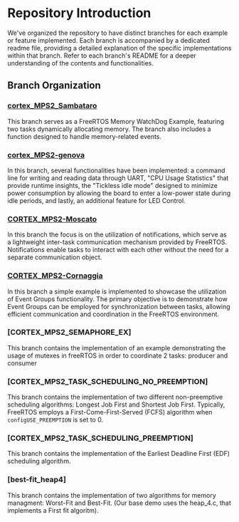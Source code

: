 # Repository Introduction

We've organized the repository to have distinct branches for each example or feature implemented. 
Each branch is accompanied by a dedicated readme file, providing a detailed explanation of the specific implementations within that branch. 
Refer to each branch's README for a deeper understanding of the contents and functionalities. 

## Branch Organization

### [cortex_MPS2_Sambataro](https://baltig.polito.it/caos2023/group36/-/tree/cortex_MPS2_Sambataro)
This branch serves as a FreeRTOS Memory WatchDog Example, featuring two tasks dynamically allocating memory. The branch also includes a function designed to handle memory-related events.

### [cortex_MPS2-genova](https://baltig.polito.it/caos2023/group36/-/blob/CORTEX_MPS2-genova)
In this branch, several functionalities have been implemented: a command line for writing and reading data through UART, "CPU Usage Statistics" that provide runtime insights, the "Tickless idle mode" designed to minimize power consumption by allowing the board to enter a low-power state during idle periods, and lastly, an additional feature for LED Control.

### [CORTEX_MPS2-Moscato](https://baltig.polito.it/caos2023/group36/-/blob/CORTEX_MPS2-Cornaggia/-branch)
In this branch the focus is on the utilization of notifications, which serve as a lightweight inter-task communication mechanism provided by FreeRTOS. Notifications enable tasks to interact with each other without the need for a separate communication object.

### [CORTEX_MPS2-Cornaggia](https://baltig.polito.it/caos2023/group36/-/blob/CORTEX_MPS2-Cornaggia/-branch)
In this branch a simple example is implemented to showcase the utilization of Event Groups functionality. The primary objective is to demonstrate how Event Groups can be employed for synchronization between tasks, allowing efficient communication and coordination in the FreeRTOS environment.


### [CORTEX_MPS2_SEMAPHORE_EX]
This branch contains the implementation of an example demonstrating the usage of mutexes in freeRTOS in order to coordinate 2 tasks: producer and consumer

### [CORTEX_MPS2_TASK_SCHEDULING_NO_PREEMPTION]
This branch contains the implementation of two different non-preemptive scheduling algorithms: Longest Job First and Shortest Job First. 
Typically, FreeRTOS employs a First-Come-First-Served (FCFS) algorithm when `configUSE_PREEMPTION` is set to 0.

### [CORTEX_MPS2_TASK_SCHEDULING_PREEMPTION]
This branch contains the implementation of the Earliest Deadline First (EDF) scheduling algorithm.

### [best-fit_heap4]
This branch contains the implementation of two algorithms for memory managment: Worst-Fit and Best-Fit.
(Our base demo uses the heap_4.c, that implements a First fit algoritm).






